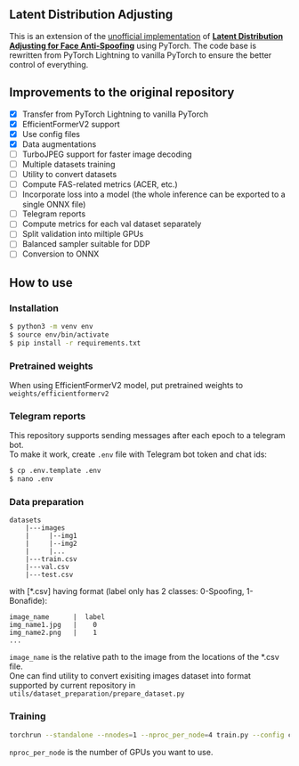 
## Latent Distribution Adjusting

This is an extension of the [unofficial implementation](https://github.com/RicardooYoung/LatentDistributionAdjusting) of [**Latent Distribution Adjusting for Face Anti-Spoofing**](https://arxiv.org/abs/2305.09285) using PyTorch.
The code base is rewritten from PyTorch Lightning to vanilla PyTorch to ensure the better control of everything.
  
## Improvements to the original repository
- [x] Transfer from PyTorch Lightning to vanilla PyTorch
- [x] EfficientFormerV2 support
- [x] Use config files
- [x] Data augmentations
- [ ] TurboJPEG support for faster image decoding
- [ ] Multiple datasets training
- [ ] Utility to convert datasets
- [ ] Compute FAS-related metrics (ACER, etc.)
- [ ] Incorporate loss into a model (the whole inference can be exported to a single ONNX file)
- [ ] Telegram reports
- [ ] Compute metrics for each val dataset separately
- [ ] Split validation into miltiple GPUs
- [ ] Balanced sampler suitable for DDP
- [ ] Conversion to ONNX

## How to use

### Installation
```bash
$ python3 -m venv env
$ source env/bin/activate
$ pip install -r requirements.txt
```

### Pretrained weights
When using EfficientFormerV2 model, put pretrained weights to `weights/efficientformerv2`


### Telegram reports
This repository supports sending messages after each epoch to a telegram bot.\
To make it work, create `.env` file with Telegram bot token and chat ids:
```bash
$ cp .env.template .env
$ nano .env
```

### Data preparation
```
datasets
    |---images
    |     |--img1
    |     |--img2
    |     |...
    |---train.csv
    |---val.csv
    |---test.csv
```
with [*.csv] having format (label only has 2 classes: 0-Spoofing, 1-Bonafide):
```
image_name      |  label
img_name1.jpg   |    0
img_name2.png   |    1
...
```
`image_name` is the relative path to the image from the locations of the *.csv file.\
One can find utility to convert exisiting images dataset into format supported by current repository in `utils/dataset_preparation/prepare_dataset.py`


### Training
```bash
torchrun --standalone --nnodes=1 --nproc_per_node=4 train.py --config config.yaml
```
`nproc_per_node` is the number of GPUs you want to use.